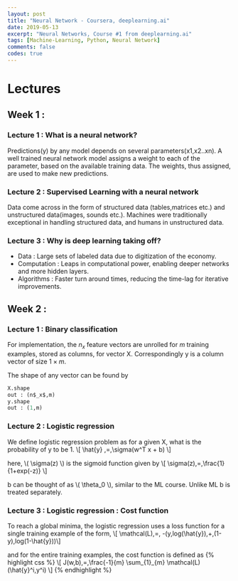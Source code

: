 ```yaml
---
layout: post
title: "Neural Network - Coursera, deeplearning.ai"
date: 2019-05-13
excerpt: "Neural Networks, Course #1 from deeplearning.ai"
tags: [Machine-Learning, Python, Neural Network]
comments: false
codes: true
---
```


# Lectures

## Week 1 :
### Lecture 1 : What is a neural network?
Predictions(y) by any model depends on several parameters(x1,x2..xn). A well trained
neural network model assigns a weight to each of the parameter, based on the available
training data. The weights, thus assigned, are used to make new predictions.
### Lecture 2 : Supervised Learning with a neural network
Data come across in the form of structured data (tables,matrices etc.) and unstructured
data(images, sounds etc.). Machines were traditionally exceptional in handling structured data,
and humans in unstructured data.
### Lecture 3 : Why is deep learning taking off?
* Data : Large sets of labeled data due to digitization of the economy.
* Computation : Leaps in computational power, enabling deeper networks and more hidden layers.
* Algorithms  : Faster turn around times, reducing the time-lag for iterative improvements.

## Week 2 :
### Lecture 1 : Binary classification
For implementation, the $n_x$ feature vectors are unrolled for $m$ training examples,
stored as columns, for vector X. Correspondingly y is a column vector of size  $1 \times m$.

The shape of any vector can be found by
```Python
X.shape
out : (n$_x$,m)
y.shape
out : (1,m)
```

### Lecture 2 : Logistic regression
We define logistic regression problem as for a given X, what is the probability of y to be 1.
\\[ \hat{y} \,=\,\sigma(w^T x + b) \\]

here,
\\( \sigma(z) \\) is the sigmoid function given by
\\[ \sigma(z)\,=\,\frac{1}{1+exp(-z)} \\]

b can be thought of as \\( \theta_0 \\), similar to the ML course. Unlike ML b is treated separately.

### Lecture 3 : Logistic regression : Cost function
To reach a global minima, the logistic regression uses a loss function for a single training example of the form,
\\[ \mathcal(L)\,=\, -(y\,log(\hat{y})\,+\,(1-y)\,log(1-\hat{y}))\\]

and for the entire training examples, the cost function is defined as
{% highlight css %}
\\[ J(w,b)\,=\,\frac{-1}{m} \sum_{1}_{m} \mathcal(L)(\hat{y}^i,y^i) \\]
{% endhighlight %}
